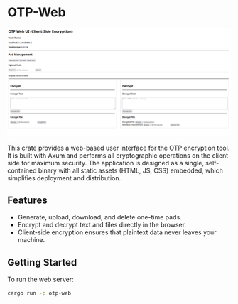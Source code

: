 # OTP-Web

![OTP Web App Screenshot](../docs/images/screenshot-rust-otp-app.png)

This crate provides a web-based user interface for the OTP encryption tool. It is built with Axum and performs all cryptographic operations on the client-side for maximum security. The application is designed as a single, self-contained binary with all static assets (HTML, JS, CSS) embedded, which simplifies deployment and distribution.

## Features

-   Generate, upload, download, and delete one-time pads.
-   Encrypt and decrypt text and files directly in the browser.
-   Client-side encryption ensures that plaintext data never leaves your machine.

## Getting Started

To run the web server:

```bash
cargo run -p otp-web